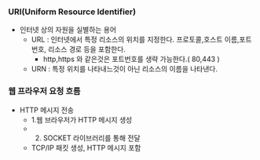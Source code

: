 ### URI(Uniform Resource Identifier)
* 인터넷 상의 자원을 실별하는 용어
  * URL : 인터넷에서 특정 리소스의 위치를 지정한다. 프로토콜,호스트 이름,포트 번호, 리소스 경로 등을 포함한다.
    * http,https 와 같은것은 포트번호를 생략 가능한다.( 80,443 )
  * URN : 특정 위치를 나타내느것이 아닌 리소스의 이름을 나타낸다.
  
### 웹 프라우저 요청 흐름
* HTTP 메시지 전송
  * 1.웹 브라우저가 HTTP 메시지 생성
  * 2. SOCKET 라이브러리를 통해 전달
  * TCP/IP 패킷 생성, HTTP 메시지 포함
